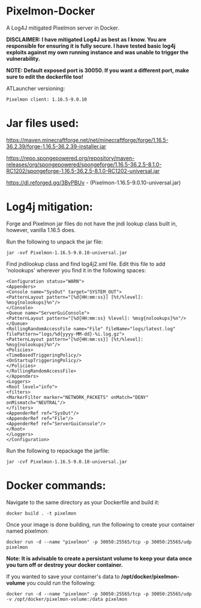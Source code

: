 # Pixelmon-Docker
A Log4J mitigated Pixelmon server in Docker.

**DISCLAIMER: I have mitigated Log4J as best as I know. You are responsible for ensuring it is fully secure.
I have tested basic log4j exploits against my own running instance and was unable to trigger the vulnerability.**

**NOTE: Default exposed port is 30050. If you want a different port, make sure to edit the dockerfile too!**

ATLauncher versioning:

    Pixelmon client: 1.16.5-9.0.10

# Jar files used:

  https://maven.minecraftforge.net/net/minecraftforge/forge/1.16.5-36.2.39/forge-1.16.5-36.2.39-installer.jar
  
  https://repo.spongepowered.org/repository/maven-releases/org/spongepowered/spongeforge/1.16.5-36.2.5-8.1.0-RC1202/spongeforge-1.16.5-36.2.5-8.1.0-RC1202-universal.jar
  
  https://dl.reforged.gg/3BvPBUv  - (Pixelmon-1.16.5-9.0.10-universal.jar)
	
# Log4j mitigation:

Forge and Pixelmon jar files do not have the jndi lookup class built in, however, vanilla 1.16.5 does.

Run the following to unpack the jar file:

    jar -xvf Pixelmon-1.16.5-9.0.10-universal.jar
Find jndilookup class and find log4j2.xml file. Edit this file to add 'nolookups' wherever you find it in the following spaces:

	<Configuration status="WARN">
	<Appenders>
	<Console name="SysOut" target="SYSTEM_OUT">
	<PatternLayout pattern="[%d{HH:mm:ss}] [%t/%level]: %msg{nolookups}%n"/>
	</Console>
	<Queue name="ServerGuiConsole">
	<PatternLayout pattern="[%d{HH:mm:ss} %level]: %msg{nolookups}%n"/>
	</Queue>
	<RollingRandomAccessFile name="File" fileName="logs/latest.log" filePattern="logs/%d{yyyy-MM-dd}-%i.log.gz">
	<PatternLayout pattern="[%d{HH:mm:ss}] [%t/%level]: %msg{nolookups}%n"/>
	<Policies>
	<TimeBasedTriggeringPolicy/>
	<OnStartupTriggeringPolicy/>
	</Policies>
	</RollingRandomAccessFile>
	</Appenders>
	<Loggers>
	<Root level="info">
	<filters>
	<MarkerFilter marker="NETWORK_PACKETS" onMatch="DENY" onMismatch="NEUTRAL"/>
	</filters>
	<AppenderRef ref="SysOut"/>
	<AppenderRef ref="File"/>
	<AppenderRef ref="ServerGuiConsole"/>
	</Root>
	</Loggers>
	</Configuration>
	
Run the following to repackage the jarfile:

	jar -cvf Pixelmon-1.16.5-9.0.10-universal.jar

# Docker commands:
Navigate to the same directory as your Dockerfile and build it:

    docker build . -t pixelmon

Once your image is done building, run the following to create your container named pixelmon:

    docker run -d --name "pixelmon" -p 30050:25565/tcp -p 30050:25565/udp pixelmon
    
    
**Note: It is advisable to create a persistant volume to keep your data once you turn off or destroy your docker container.**

If you wanted to save your container's data to **/opt/docker/pixelmon-volume** you could run the following:
    
    docker run -d --name "pixelmon" -p 30050:25565/tcp -p 30050:25565/udp -v /opt/docker/pixelmon-volume:/data pixelmon
